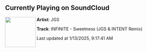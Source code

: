 ## Currently Playing on SoundCloud

[<img align="left" width="100" src="https://i1.sndcdn.com/artworks-liZLmen4XP0CAFhf-qR7ZBQ-t500x500.jpg">](https://soundcloud.com/jgsmakina/infinite-sweetness-jgs-intent-remix?in=saxurn/sets/poppin-tags)

**Artist**: JGS 

**Track**: INFINITE - Sweetness (JGS & INTENT Remix)

Last updated at 1/13/2025, 9:17:41 AM
